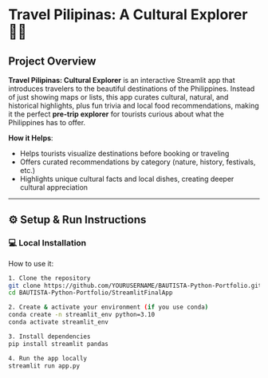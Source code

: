 # Travel Pilipinas: A Cultural Explorer 🌴✨

## Project Overview

**Travel Pilipinas: Cultural Explorer** is an interactive Streamlit app that introduces travelers to the beautiful destinations of the Philippines. Instead of just showing maps or lists, this app curates cultural, natural, and historical highlights, plus fun trivia and local food recommendations, making it the perfect **pre-trip explorer** for tourists curious about what the Philippines has to offer.

**How it Helps**:
- Helps tourists visualize destinations before booking or traveling
- Offers curated recommendations by category (nature, history, festivals, etc.)
- Highlights unique cultural facts and local dishes, creating deeper cultural appreciation

---

## ⚙️ Setup & Run Instructions

### 💻 Local Installation

How to use it:
```bash
1. Clone the repository
git clone https://github.com/YOURUSERNAME/BAUTISTA-Python-Portfolio.git
cd BAUTISTA-Python-Portfolio/StreamlitFinalApp

2. Create & activate your environment (if you use conda)
conda create -n streamlit_env python=3.10
conda activate streamlit_env

3. Install dependencies
pip install streamlit pandas

4. Run the app locally
streamlit run app.py
